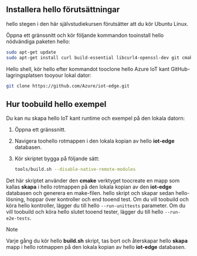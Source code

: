 ## <a name="install-hello-prerequisites"></a>Installera hello förutsättningar

hello stegen i den här självstudiekursen förutsätter att du kör Ubuntu Linux.

Öppna ett gränssnitt och kör följande kommandon tooinstall hello nödvändiga paketen hello:

```bash
sudo apt-get update
sudo apt-get install curl build-essential libcurl4-openssl-dev git cmake libssl-dev uuid-dev valgrind libglib2.0-dev libtool autoconf
```

Hello shell, kör hello efter kommandot tooclone hello Azure IoT kant GitHub-lagringsplatsen tooyour lokal dator:

```bash
git clone https://github.com/Azure/iot-edge.git
```

## <a name="how-toobuild-hello-sample"></a>Hur toobuild hello exempel

Du kan nu skapa hello IoT kant runtime och exempel på den lokala datorn:

1. Öppna ett gränssnitt.

1. Navigera toohello rotmappen i den lokala kopian av hello **iot-edge** databasen.

1. Kör skriptet bygga på följande sätt:

    ```sh
    tools/build.sh --disable-native-remote-modules
    ```

Det här skriptet använder den **cmake** verktyget toocreate en mapp som kallas **skapa** i hello rotmappen på den lokala kopian av den **iot-edge** databasen och generera en make-filen. hello skript och skapar sedan hello-lösning, hoppar över kontroller och end tooend test. Om du vill toobuild och köra hello kontroller, lägger du till hello `--run-unittests` parameter. Om du vill toobuild och köra hello slutet tooend tester, lägger du till hello `--run-e2e-tests`.

> [!NOTE]
> Varje gång du kör hello **build.sh** skript, tas bort och återskapar hello **skapa** mapp i hello rotmappen på den lokala kopian av hello **iot-edge** databasen.
